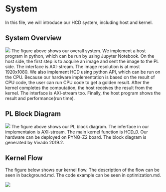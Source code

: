 # System
In this file, we will introduce our HCD system, including host and kernel.
## System Overview
![](https://i.imgur.com/V0vNf9l.png)
The figure above shows our overall system. We implement a host program in python, which can be run by using Jupyter Notebook. On the host side, the first step is to acquire an image and sent the image to the PL side. The interface is AXI-stream. The image resolution is at most 1920x1080. We also implement HCD using python API, which can be run on the CPU. Because our hardware implementation is based on the result of CPU code, the user can run CPU code to get a golden result. After the kernel completes the computation, the host receives the result from the kernel. The interface is AXI-stream too. Finally, the host program shows the result and performance(run time). 
## PL Block Diagram
![](https://i.imgur.com/BnUb0a2.png)
The figure above shows our PL block diagram. The inferface in our implementaion is AXI-stream. The main kernel function is HCD_0. Our hardware can be deployed on PYNQ-Z2 board. The block diagram is generated by Vivado 2019.2. 
## Kernel Flow
The figure below shows our kernel flow. The description of the flow can be seen in background.md. The code example can be seen in optimization.md.

![](https://i.imgur.com/wG9FZ1z.png)
